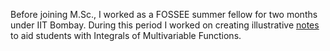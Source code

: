 Before joining M.Sc., I worked as a FOSSEE summer fellow for two months under IIT Bombay. During this period I worked on creating illustrative [notes](https://math.animations.fossee.in/contents/calculus-of-several-variables) to aid students with Integrals of Multivariable Functions.